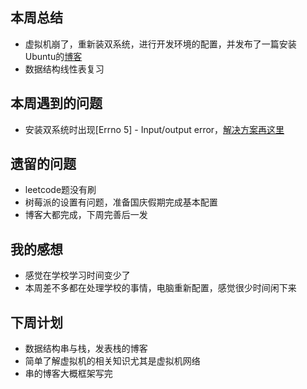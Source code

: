 ﻿## 本周总结
 - 虚拟机崩了，重新装双系统，进行开发环境的配置，并发布了一篇安装Ubuntu的[博客](https://blog.csdn.net/weixin_45672701/article/details/108521902)
 - 数据结构线性表复习
## 本周遇到的问题
 - 安装双系统时出现[Errno 5] - Input/output error，[解决方案再这里](https://blog.csdn.net/weixin_45672701/article/details/107718175)


## 遗留的问题

 - leetcode题没有刷
 - 树莓派的设置有问题，准备国庆假期完成基本配置
 - 博客大都完成，下周完善后一发

## 我的感想

 - 感觉在学校学习时间变少了
 - 本周差不多都在处理学校的事情，电脑重新配置，感觉很少时间闲下来

## 下周计划

 - 数据结构串与栈，发表栈的博客
 - 简单了解虚拟机的相关知识尤其是虚拟机网络
 - 串的博客大概框架写完




